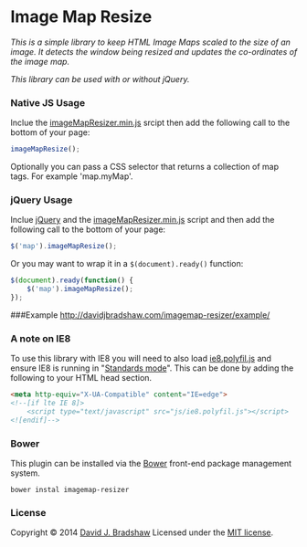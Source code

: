 # Image Map Resize

*This is a simple library to keep HTML Image Maps scaled to the size of an image. It detects the window being resized and updates the co-ordinates of the image map.*

*This library can be used with or without jQuery.*

### Native JS Usage

Inclue the [imageMapResizer.min.js](https://raw2.github.com/davidjbradshaw/imagemap-resizer/master/js/imageMapResizer.min.js) srcipt then add the following call to the bottom of your page:

```js
imageMapResize();
```

Optionally you can pass a CSS selector that returns a collection of map tags. For example 'map.myMap'.


### jQuery Usage

Inclue [jQuery](http://jquery.com) and the [imageMapResizer.min.js](https://raw2.github.com/davidjbradshaw/imagemap-resizer/master/js/imageMapResizer.min.js) script and then add the following call to the bottom of your page:

```js
$('map').imageMapResize();
```

Or you may want to wrap it in a `$(document).ready()` function:

```js
$(document).ready(function() {
    $('map').imageMapResize();
});
```

###Example
http://davidjbradshaw.com/imagemap-resizer/example/

### A note on IE8

To use this library with IE8 you will need to also load [ie8.polyfil.js](https://raw2.github.com/davidjbradshaw/imagemap-resizer/master/js/ie8.polyfil.js) and ensure IE8 is running in "[Standards mode](http://en.wikipedia.org/wiki/Internet_Explorer_8#Standards_mode)". This can be done by adding the following to your HTML head section.

```html
<meta http-equiv="X-UA-Compatible" content="IE=edge">
<!--[if lte IE 8]>
	<script type="text/javascript" src="js/ie8.polyfil.js"></script>
<![endif]-->
```

### Bower

This plugin can be installed via the [Bower](http://bower.io) front-end package management system.

    bower instal imagemap-resizer

### License
Copyright &copy; 2014 [David J. Bradshaw](https://github.com/davidjbradshaw)
Licensed under the [MIT license](http://opensource.org/licenses/MIT).